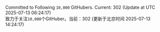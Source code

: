 Committed to Following `10,000` GitHubers. Current: <!-- FOLLOWING_COUNT -->302<!-- FOLLOWING_COUNT --> (Update at UTC <!-- LAST_UPDATED -->2025-07-13 06:24:17<!-- LAST_UPDATED -->)<br>
致力于关注`10,000`个GitHuber。当前：<!-- FOLLOWING_COUNT -->302<!-- FOLLOWING_COUNT --> (更新于北京时间 <!-- LAST_UPDATED_CST -->2025-07-13 14:24:17<!-- LAST_UPDATED_CST -->)
